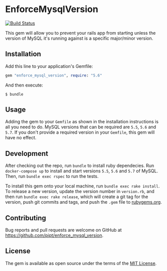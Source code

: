 # EnforceMysqlVersion

[![Build
Status](https://travis-ci.org/pipt/enforce_mysql_version.png?branch=master)](https://travis-ci.org/pipt/enforce_mysql_version)

This gem will allow you to prevent your rails app from starting unless
the version of MySQL it's running against is a specific major/minor
version.

## Installation

Add this line to your application's Gemfile:

```ruby
gem "enforce_mysql_version", require: "5.6"
```

And then execute:

    $ bundle

## Usage

Adding the gem to your `Gemfile` as shown in the installation
instructions is all you need to do. MySQL versions that can be required
are `5.5`, `5.6` and `5.7`. If you don't provide a required version in
your `Gemfile`, this gem will have no effect.

## Development

After checking out the repo, run `bundle` to install ruby dependecies. Run `docker-compose up` to install and start versions `5.5`, `5.6` and `5.7` of MySQL. Then, run `bundle exec rspec` to run the tests.

To install this gem onto your local machine, run `bundle exec rake install`. To release a new version, update the version number in `version.rb`, and then run `bundle exec rake release`, which will create a git tag for the version, push git commits and tags, and push the `.gem` file to [rubygems.org](https://rubygems.org).

## Contributing

Bug reports and pull requests are welcome on GitHub at https://github.com/pipt/enforce_mysql_version.


## License

The gem is available as open source under the terms of the [MIT License](http://opensource.org/licenses/MIT).

